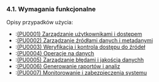 ### 4.1. Wymagania funkcjonalne

Opisy przypadków użycia:
- :[(PU0001) Zarządzanie użytkownikami i dostępem](przypadki.uzycia/PU0001.md)
- :[(PU0002) Zarządzanie źródłami danych i metadanymi](przypadki.uzycia/PU0002.md)
- :[(PU0003) Weryfikacja i kontrola dostępu do źródeł](przypadki.uzycia/PU0003.md)
- :[(PU0004) Operacje na danych](przypadki.uzycia/PU0004.md)
- :[(PU0005) Zarządzanie błędami i jakością danychh](przypadki.uzycia/PU0005.md)
- :[(PU0006) Generowanie raportów i analiz](przypadki.uzycia/PU0006.md)
- :[(PU0007) Monitorowanie i zabezpieczenia systemu](przypadki.uzycia/PU0007.md)
